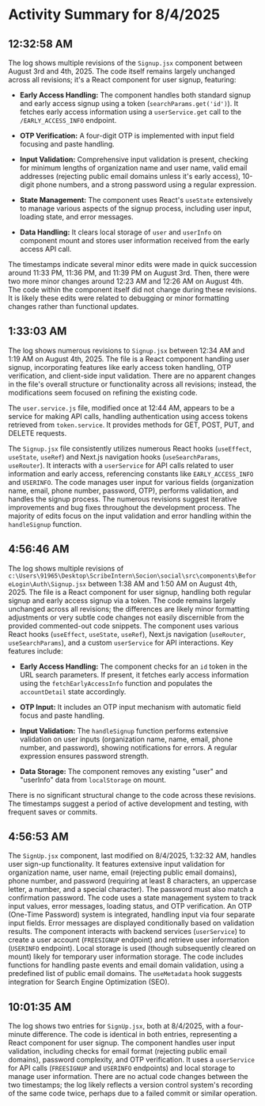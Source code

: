 # Activity Summary for 8/4/2025

## 12:32:58 AM
The log shows multiple revisions of the `Signup.jsx` component between August 3rd and 4th, 2025.  The code itself remains largely unchanged across all revisions; it's a React component for user signup, featuring:

* **Early Access Handling:** The component handles both standard signup and early access signup using a token (`searchParams.get('id')`).  It fetches early access information using a `userService.get` call to the `/EARLY_ACCESS_INFO` endpoint.

* **OTP Verification:** A four-digit OTP is implemented with input field focusing and paste handling.

* **Input Validation:**  Comprehensive input validation is present, checking for minimum lengths of organization name and user name, valid email addresses (rejecting public email domains unless it's early access), 10-digit phone numbers, and a strong password using a regular expression.

* **State Management:**  The component uses React's `useState` extensively to manage various aspects of the signup process, including user input, loading state, and error messages.

* **Data Handling:**  It clears local storage of `user` and `userInfo` on component mount and stores user information received from the early access API call.


The timestamps indicate several minor edits were made in quick succession around 11:33 PM, 11:36 PM, and 11:39 PM on August 3rd.  Then, there were two more minor changes around 12:23 AM and 12:26 AM on August 4th.  The code within the component itself did not change during these revisions.  It is likely these edits were related to debugging or minor formatting changes rather than functional updates.


## 1:33:03 AM
The log shows numerous revisions to `Signup.jsx` between 12:34 AM and 1:19 AM on August 4th, 2025.  The file is a React component handling user signup, incorporating features like early access token handling, OTP verification, and client-side input validation.  There are no apparent changes in the file's overall structure or functionality across all revisions; instead, the modifications seem focused on refining the existing code.

The `user.service.js` file, modified once at 12:44 AM, appears to be a service for making API calls, handling authentication using access tokens retrieved from `token.service`.  It provides methods for GET, POST, PUT, and DELETE requests.

The `Signup.jsx` file consistently utilizes numerous React hooks (`useEffect`, `useState`, `useRef`) and Next.js navigation hooks (`useSearchParams`, `useRouter`).  It interacts with a `userService` for API calls related to user information and early access, referencing constants like `EARLY_ACCESS_INFO` and `USERINFO`.  The code manages user input for various fields (organization name, email, phone number, password, OTP), performs validation, and handles the signup process.  The numerous revisions suggest iterative improvements and bug fixes throughout the development process.  The majority of edits focus on the input validation and error handling within the `handleSignup` function.


## 4:56:46 AM
The log shows multiple revisions of `c:\Users\91965\Desktop\ScribeIntern\Socion\social\src\components\BeforeLogin\Auth\Signup.jsx` between 1:38 AM and 1:50 AM on August 4th, 2025.  The file is a React component for user signup, handling both regular signup and early access signup via a token.  The code remains largely unchanged across all revisions; the differences are likely minor formatting adjustments or very subtle code changes not easily discernible from the provided commented-out code snippets.  The component uses various React hooks (`useEffect`, `useState`, `useRef`), Next.js navigation (`useRouter`, `useSearchParams`), and a custom `userService` for API interactions.  Key features include:

* **Early Access Handling:** The component checks for an `id` token in the URL search parameters. If present, it fetches early access information using the `fetchEarlyAccessInfo` function and populates the `accountDetail` state accordingly.

* **OTP Input:** It includes an OTP input mechanism with automatic field focus and paste handling.

* **Input Validation:**  The `handleSignup` function performs extensive validation on user inputs (organization name, name, email, phone number, and password), showing notifications for errors.  A regular expression ensures password strength.

* **Data Storage:** The component removes any existing "user" and "userInfo" data from `localStorage` on mount.


There is no significant structural change to the code across these revisions. The timestamps suggest a period of active development and testing, with frequent saves or commits.


## 4:56:53 AM
The `SignUp.jsx` component, last modified on 8/4/2025, 1:32:32 AM, handles user sign-up functionality.  It features extensive input validation for organization name, user name, email (rejecting public email domains), phone number, and password (requiring at least 8 characters, an uppercase letter, a number, and a special character).  The password must also match a confirmation password.  The code uses a state management system to track input values, error messages, loading status, and OTP verification.  An OTP (One-Time Password) system is integrated, handling input via four separate input fields.  Error messages are displayed conditionally based on validation results.  The component interacts with backend services (`userService`) to create a user account (`FREESIGNUP` endpoint) and retrieve user information (`USERINFO` endpoint).  Local storage is used (though subsequently cleared on mount) likely for temporary user information storage.  The code includes functions for handling paste events and email domain validation, using a predefined list of public email domains.  The `useMetadata` hook suggests integration for Search Engine Optimization (SEO).


## 10:01:35 AM
The log shows two entries for `SignUp.jsx`, both at 8/4/2025, with a four-minute difference.  The code is identical in both entries, representing a React component for user signup.  The component handles user input validation, including checks for email format (rejecting public email domains), password complexity, and OTP verification.  It uses a `userService` for API calls (`FREESIGNUP` and `USERINFO` endpoints) and local storage to manage user information.  There are no actual code changes between the two timestamps; the log likely reflects a version control system's recording of the same code twice, perhaps due to a failed commit or similar operation.
